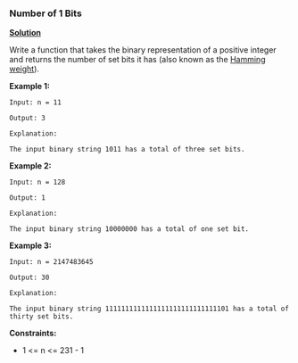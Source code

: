 ### Number of 1 Bits
[**Solution**](https://github.com/kumaranil3921/LeetCode-Top-Interview-Questions/blob/main/Others/NumberOfOneBits/NumberOfOneBits.js)   

Write a function that takes the binary representation of a positive integer and returns the number of set bits it has (also known as the [Hamming weight](http://en.wikipedia.org/wiki/Hamming_weight)).

**Example 1:**  

```
Input: n = 11

Output: 3

Explanation:

The input binary string 1011 has a total of three set bits.
```

**Example 2:**  

```
Input: n = 128

Output: 1

Explanation:

The input binary string 10000000 has a total of one set bit.
```  

**Example 3:**  

```
Input: n = 2147483645

Output: 30

Explanation:

The input binary string 1111111111111111111111111111101 has a total of thirty set bits.
```  

**Constraints:**
* 1 <= n <= 231 - 1
